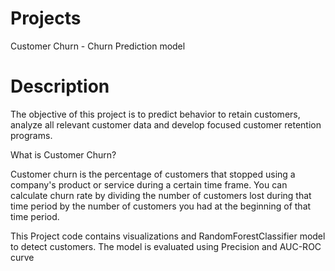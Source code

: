 # Projects
Customer Churn - Churn Prediction model

# Description

The objective of this project is to predict behavior to retain customers, analyze all relevant customer data and develop focused customer retention programs.

What is Customer Churn?

Customer churn is the percentage of customers that stopped using a company's product or service during a certain time frame. You can calculate churn rate by dividing the number of customers  lost during that time period by the number of customers you had at the beginning of that time period.

This Project code contains visualizations and RandomForestClassifier model to detect customers. The model is evaluated using Precision and AUC-ROC curve





